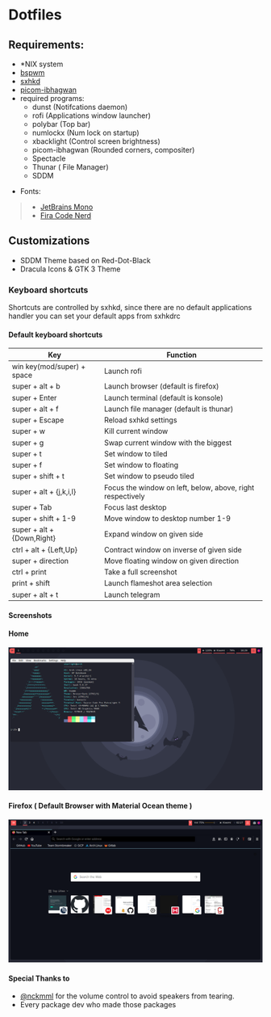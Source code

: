 # Dotfiles

## **Requirements:**

- \*NIX system
- [bspwm](https://wiki.archlinux.org/index.php/Bspwm)
- [sxhkd](https://wiki.archlinux.org/index.php/Sxhkd)
- [picom-ibhagwan](https://aur.archlinux.org/packages/picom-ibhagwan-git/)
- required programs:
	- dunst (Notifcations daemon)
	- rofi (Applications window launcher)
	- polybar (Top bar)
	- numlockx (Num lock on startup)
	- xbacklight (Control screen brightness)
	- picom-ibhagwan (Rounded corners, compositer)
	- Spectacle
	- Thunar ( File Manager)
	- SDDM

* Fonts:

> - [JetBrains Mono](https://www.jetbrains.com/lp/mono/)
> - [Fira Code Nerd](https://github.com/ryanoasis/nerd-fonts/tree/master/patched-fonts/FiraCode)

## Customizations

- SDDM Theme based on Red-Dot-Black
- Dracula Icons & GTK 3 Theme

### Keyboard shortcuts

Shortcuts are controlled by sxhkd, since there are no default applications handler you can set your default apps from sxhkdrc

#### Default keyboard shortcuts

| Key                        | Function                                                   |
| -------------------------- | ---------------------------------------------------------- |
| win key(mod/super) + space | Launch rofi                                                |
| super + alt + b            | Launch browser (default is firefox)                        |
| super + Enter              | Launch terminal (default is konsole)                       |
| super + alt + f            | Launch file manager (default is thunar)                    |
| super + Escape             | Reload sxhkd settings                                      |
| super + w                  | Kill current window                                        |
| super + g                  | Swap current window with the biggest                       |
| super + t                  | Set window to tiled                                        |
| super + f                  | Set window to floating                                     |
| super + shift + t          | Set window to pseudo tiled                                 |
| super + alt + {j,k,i,l}    | Focus the window on left, below, above, right respectively |
| super + Tab                | Focus last desktop                                         |
| super + shift + 1-9        | Move window to desktop number 1-9                          |
| super + alt + {Down,Right} | Expand window on given side                                |
| ctrl + alt + {Left,Up}     | Contract window on inverse of given side                   |
| super + direction          | Move floating window on given direction                    |
| ctrl + print               | Take a full screenshot                                     |
| print + shift              | Launch flameshot area selection                            |
| super + alt + t            | Launch telegram                                            |

#### Screenshots

#### Home
![Workspace](/home.png)

#### Firefox ( Default Browser with Material Ocean theme )
![Firefox Browser](/firefox.png)

#### Special Thanks to

- [@nckmml](https://github.com/nckmml) for the volume control to avoid speakers from tearing.
- Every package dev who made those packages
